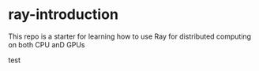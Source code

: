 # ray-introduction
This repo is a starter for learning how to use Ray for distributed computing on both CPU anD GPUs

test
